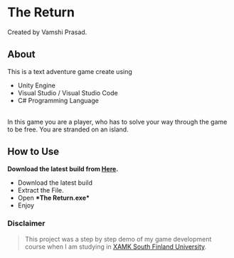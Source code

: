 # The Return
Created by Vamshi Prasad.

## About
<p>
This is a text adventure game create using <br>
<ul>
<li>Unity Engine</li>
<li>Visual Studio / Visual Studio Code</li>
<li>C# Programming Language</li>
</ul>
<br> In this game you are a player, who has to solve your way through the game to be free. You are stranded on an island.
</p>

## How to Use

<b>Download the latest build from [Here](https://github.com/BullsEye34/TheReturn/releases/).</b>
<ul>
<li>Download the latest build
</li>
<li>Extract the File.
</li>
<li>Open <b>*The Return.exe*</B></li>
<li>Enjoy</li>
</ul>


### Disclaimer
> This project was a step by step demo of my game development course when I am studying in [XAMK South Finland University](https://www.xamk.fi/en/frontpage).

